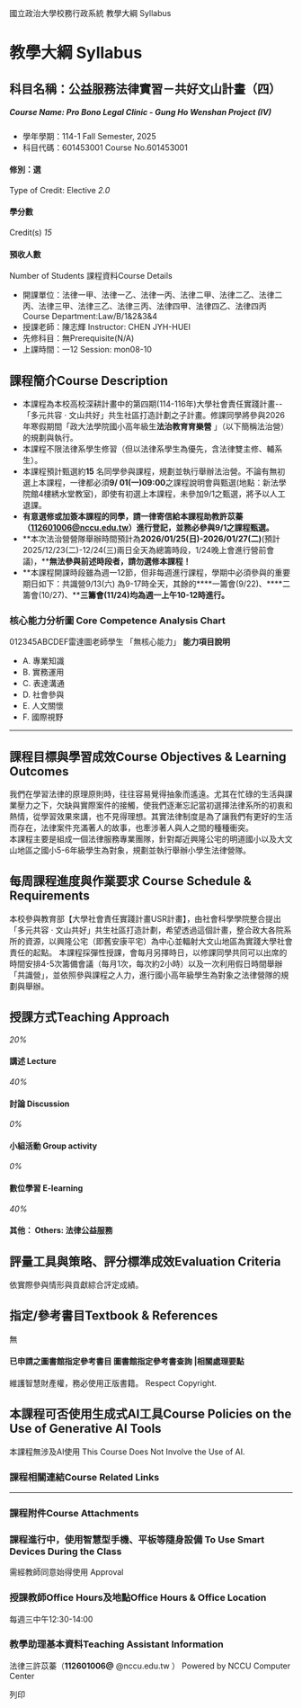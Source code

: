 國立政治大學校務行政系統 教學大綱 Syllabus
# 教學大綱 Syllabus
##  科目名稱：公益服務法律實習－共好文山計畫（四）
#####  Course Name: Pro Bono Legal Clinic - Gung Ho Wenshan Project (IV)
  * 學年學期：114-1 Fall Semester, 2025 
  * 科目代碼：601453001 Course No.601453001


#### 修別：選
Type of Credit: Elective 
_2.0_
#### 學分數
Credit(s)
_15_
#### 預收人數
Number of Students
課程資料Course Details
  * 開課單位：法律一甲、法律一乙、法律一丙、法律二甲、法律二乙、法律二丙、法律三甲、法律三乙、法律三丙、法律四甲、法律四乙、法律四丙 Course Department:Law/B/1&2&3&4 
  * 授課老師：陳志輝 Instructor: CHEN JYH-HUEI 
  * 先修科目：無Prerequisite(N/A)
  * 上課時間：一12 Session: mon08-10


##  課程簡介Course Description
  * 本課程為本校高校深耕計畫中的第四期(114-116年)大學社會責任實踐計畫--「多元共容 ‧ 文山共好」共生社區打造計劃之子計畫。修課同學將參與2026年寒假期間「政大法學院國小高年級生**法治教育育樂營** 」（以下簡稱法治營）的規劃與執行。
  * 本課程不限法律系學生修習（但以法律系學生為優先，含法律雙主修、輔系生）。
  * 本課程預計甄選約**15** 名同學參與課程，規劃並執行舉辦法治營。不論有無初選上本課程，一律都必須**9/ 01(一)09:00**之課程說明會與甄選(地點：新法學院館4樓綉水堂教室)，即使有初選上本課程，未參加9/1之甄選，將予以人工退課。
  * **有意選修或加簽本課程的同學，請一律寄信給本課程助教許苡蓁（112601006@nccu.edu.tw）進行登記，並務必參與9/1之課程甄選。**
  * **本次法治營營隊舉辦時間預計為****2026/01/25(日)-2026/01/27(二)****(預計2025/12/23(二)-12/24(三)兩日全天為總籌時段，1/24晚上會進行營前會議)，****無法參與前述時段者，請勿選修本課程！**
  * **本課程開課時段雖為週一12節，但非每週進行課程，學期中必須參與的重要期日如下：共識營9/13(六) 為9-17時全天，其餘的****一籌會(9/22)、****二籌會(10/27)、****三籌會(11/24)均為週一上午10-12時進行。**


###  核心能力分析圖 Core Competence Analysis Chart
012345ABCDEF雷達圖老師學生
「無核心能力」 
**能力項目說明**
  * A. 專業知識
  * B. 實務運用
  * C. 表達溝通
  * D. 社會參與
  * E. 人文關懷
  * F. 國際視野


* * *
##  課程目標與學習成效Course Objectives & Learning Outcomes 
我們在學習法律的原理原則時，往往容易覺得抽象而遙遠。尤其在忙碌的生活與課業壓力之下，欠缺與實際案件的接觸，使我們逐漸忘記當初選擇法律系所的初衷和熱情，從學習效果來講，也不見得理想。其實法律制度是為了讓我們有更好的生活而存在，法律案件充滿著人的故事，也牽涉著人與人之間的種種衝突。   
本課程主要是組成一個法律服務專業團隊，針對鄰近興隆公宅的明道國小以及大文山地區之國小5-6年級學生為對象，規劃並執行舉辦小學生法律營隊。
##  每周課程進度與作業要求 Course Schedule & Requirements
本校參與教育部【大學社會責任實踐計畫USR計畫】，由社會科學學院整合提出「多元共容 ‧ 文山共好」共生社區打造計劃，希望透過這個計畫，整合政大各院系所的資源，以興隆公宅（即舊安康平宅）為中心並輻射大文山地區為實踐大學社會責任的起點。
本課程採彈性授課，會每月另擇時日，以修課同學共同可以出席的時間安排4-5次籌備會議（每月1次，每次約2小時）以及一次利用假日時間舉辦「共識營」，並依照參與課程之人力，進行國小高年級學生為對象之法律營隊的規劃與舉辦。
##  授課方式Teaching Approach
_20%_
####  講述 Lecture
_40%_
####  討論 Discussion
_0%_
####  小組活動 Group activity
_0%_
####  數位學習 E-learning
_40%_
####  其他： Others: 法律公益服務 
##  評量工具與策略、評分標準成效Evaluation Criteria
依實際參與情形與貢獻綜合評定成績。
##  指定/參考書目Textbook & References
無
####  已申請之圖書館指定參考書目  圖書館指定參考書查詢 |相關處理要點
維護智慧財產權，務必使用正版書籍。 Respect Copyright.
##  本課程可否使用生成式AI工具Course Policies on the Use of Generative AI Tools
本課程無涉及AI使用 This Course Does Not Involve the Use of AI.
###  課程相關連結Course Related Links
* * *
###  課程附件Course Attachments
###  課程進行中，使用智慧型手機、平板等隨身設備 To Use Smart Devices During the Class
需經教師同意始得使用  Approval
###  授課教師Office Hours及地點Office Hours & Office Location
每週三中午12:30-14:00
###  教學助理基本資料Teaching Assistant Information
法律三許苡蓁（**112601006@** @nccu.edu.tw ）
Powered by NCCU Computer Center
  
列印
